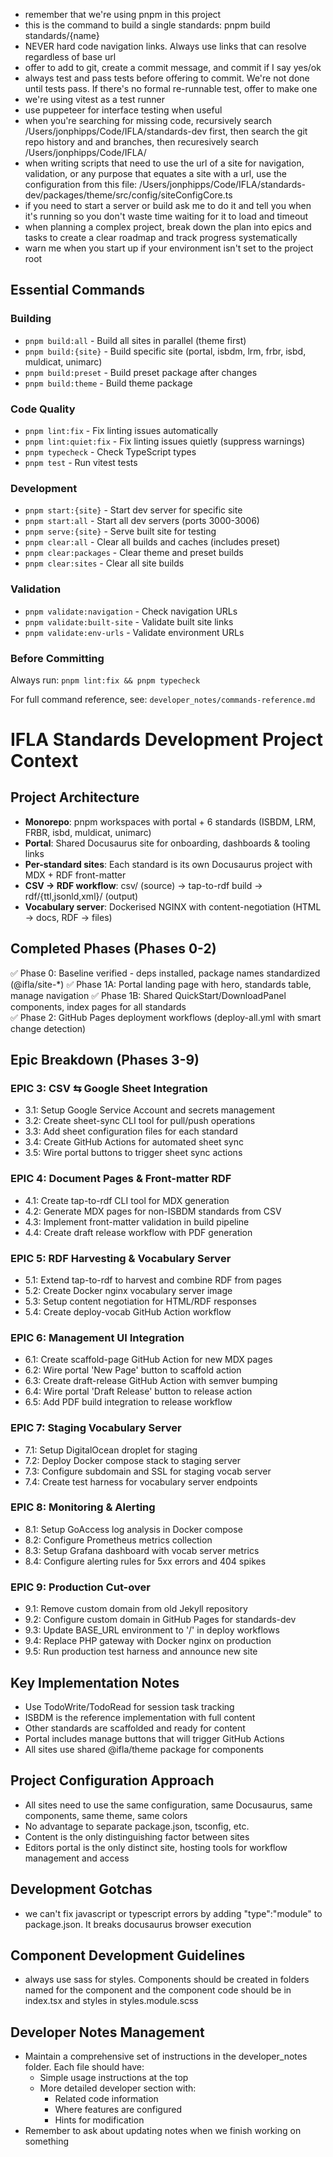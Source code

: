 - remember that we're using pnpm in this project
- this is the command to build a single standards: pnpm build standards/{name}
- NEVER hard code navigation links. Always use links that can resolve regardless of base url
- offer to add to git, create a commit message, and commit if I say yes/ok
- always test and pass tests before offering to commit. We're not done until tests pass. If there's no formal re-runnable test, offer to make one
- we're using vitest as a test runner
- use puppeteer for interface testing when useful
- when you're searching for missing code, recursively search /Users/jonphipps/Code/IFLA/standards-dev first, then search the git repo history and and branches, then recuresively search /Users/jonphipps/Code/IFLA/
- when writing scripts that need to use the url of a site for navigation, validation, or any purpose that equates a site with a url, use the configuration from this file: /Users/jonphipps/Code/IFLA/standards-dev/packages/theme/src/config/siteConfigCore.ts
- if you need to start a server or build ask me to do it and tell you when it's running so you don't waste time waiting for it to load and timeout
- when planning a complex project, break down the plan into epics and tasks to create a clear roadmap and track progress systematically
- warn me when you start up if your environment isn't set to the project root

## Essential Commands

### Building
- `pnpm build:all` - Build all sites in parallel (theme first)
- `pnpm build:{site}` - Build specific site (portal, isbdm, lrm, frbr, isbd, muldicat, unimarc)
- `pnpm build:preset` - Build preset package after changes
- `pnpm build:theme` - Build theme package

### Code Quality
- `pnpm lint:fix` - Fix linting issues automatically
- `pnpm lint:quiet:fix` - Fix linting issues quietly (suppress warnings)
- `pnpm typecheck` - Check TypeScript types
- `pnpm test` - Run vitest tests

### Development
- `pnpm start:{site}` - Start dev server for specific site
- `pnpm start:all` - Start all dev servers (ports 3000-3006)
- `pnpm serve:{site}` - Serve built site for testing
- `pnpm clear:all` - Clear all builds and caches (includes preset)
- `pnpm clear:packages` - Clear theme and preset builds
- `pnpm clear:sites` - Clear all site builds

### Validation
- `pnpm validate:navigation` - Check navigation URLs
- `pnpm validate:built-site` - Validate built site links
- `pnpm validate:env-urls` - Validate environment URLs

### Before Committing
Always run: `pnpm lint:fix && pnpm typecheck`

For full command reference, see: `developer_notes/commands-reference.md`

# IFLA Standards Development Project Context

## Project Architecture
- **Monorepo**: pnpm workspaces with portal + 6 standards (ISBDM, LRM, FRBR, isbd, muldicat, unimarc)
- **Portal**: Shared Docusaurus site for onboarding, dashboards & tooling links
- **Per-standard sites**: Each standard is its own Docusaurus project with MDX + RDF front-matter
- **CSV → RDF workflow**: csv/ (source) → tap-to-rdf build → rdf/{ttl,jsonld,xml}/ (output)
- **Vocabulary server**: Dockerised NGINX with content-negotiation (HTML → docs, RDF → files)

## Completed Phases (Phases 0-2)
✅ Phase 0: Baseline verified - deps installed, package names standardized (@ifla/site-*)
✅ Phase 1A: Portal landing page with hero, standards table, manage navigation
✅ Phase 1B: Shared QuickStart/DownloadPanel components, index pages for all standards  
✅ Phase 2: GitHub Pages deployment workflows (deploy-all.yml with smart change detection)

## Epic Breakdown (Phases 3-9)

### EPIC 3: CSV ⇆ Google Sheet Integration
- 3.1: Setup Google Service Account and secrets management
- 3.2: Create sheet-sync CLI tool for pull/push operations
- 3.3: Add sheet configuration files for each standard
- 3.4: Create GitHub Actions for automated sheet sync
- 3.5: Wire portal buttons to trigger sheet sync actions

### EPIC 4: Document Pages & Front-matter RDF
- 4.1: Create tap-to-rdf CLI tool for MDX generation
- 4.2: Generate MDX pages for non-ISBDM standards from CSV
- 4.3: Implement front-matter validation in build pipeline
- 4.4: Create draft release workflow with PDF generation

### EPIC 5: RDF Harvesting & Vocabulary Server
- 5.1: Extend tap-to-rdf to harvest and combine RDF from pages
- 5.2: Create Docker nginx vocabulary server image
- 5.3: Setup content negotiation for HTML/RDF responses
- 5.4: Create deploy-vocab GitHub Action workflow

### EPIC 6: Management UI Integration
- 6.1: Create scaffold-page GitHub Action for new MDX pages
- 6.2: Wire portal 'New Page' button to scaffold action
- 6.3: Create draft-release GitHub Action with semver bumping
- 6.4: Wire portal 'Draft Release' button to release action
- 6.5: Add PDF build integration to release workflow

### EPIC 7: Staging Vocabulary Server
- 7.1: Setup DigitalOcean droplet for staging
- 7.2: Deploy Docker compose stack to staging server
- 7.3: Configure subdomain and SSL for staging vocab server
- 7.4: Create test harness for vocabulary server endpoints

### EPIC 8: Monitoring & Alerting
- 8.1: Setup GoAccess log analysis in Docker compose
- 8.2: Configure Prometheus metrics collection
- 8.3: Setup Grafana dashboard with vocab server metrics
- 8.4: Configure alerting rules for 5xx errors and 404 spikes

### EPIC 9: Production Cut-over
- 9.1: Remove custom domain from old Jekyll repository
- 9.2: Configure custom domain in GitHub Pages for standards-dev
- 9.3: Update BASE_URL environment to '/' in deploy workflows
- 9.4: Replace PHP gateway with Docker nginx on production
- 9.5: Run production test harness and announce new site

## Key Implementation Notes
- Use TodoWrite/TodoRead for session task tracking
- ISBDM is the reference implementation with full content
- Other standards are scaffolded and ready for content
- Portal includes manage buttons that will trigger GitHub Actions
- All sites use shared @ifla/theme package for components

## Project Configuration Approach
- All sites need to use the same configuration, same Docusaurus, same components, same theme, same colors
- No advantage to separate package.json, tsconfig, etc.
- Content is the only distinguishing factor between sites
- Editors portal is the only distinct site, hosting tools for workflow management and access

## Development Gotchas
- we can't fix javascript or typescript errors by adding "type":"module" to package.json. It breaks docusaurus browser execution

## Component Development Guidelines
- always use sass for styles. Components should be created in folders named for the component and the component code should be in index.tsx and styles in styles.module.scss

## Developer Notes Management
- Maintain a comprehensive set of instructions in the developer_notes folder. Each file should have:
    - Simple usage instructions at the top
    - More detailed developer section with:
        - Related code information
        - Where features are configured
        - Hints for modification
- Remember to ask about updating notes when we finish working on something